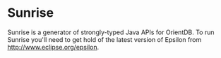 Sunrise
=======

Sunrise is a generator of strongly-typed Java APIs for OrientDB. To run Sunrise you'll need to get hold of the latest version of Epsilon from http://www.eclipse.org/epsilon.
